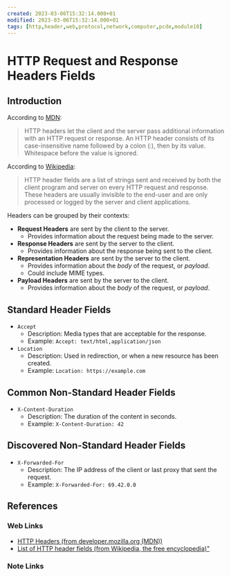 ```yaml
---
created: 2023-03-06T15:32:14.000+01
modified: 2023-03-06T15:32:14.000+01
tags: [http,header,web,protocol,network,computer,pcde,module10]
---
```

# HTTP Request and Response Headers Fields

## Introduction

According to [MDN][http-header-mdn]:

>HTTP headers let the client and the server pass additional information with
>an HTTP request or response.
>An HTTP header consists of its case-insensitive name followed by a colon (:),
>then by its value.
>Whitespace before the value is ignored.

According to [Wikipedia][list-http-header-wiki]:

>HTTP header fields are a list of strings sent and
>received by both the client program and server on every HTTP request and response.
>These headers are usually invisible to the end-user and are only processed or
>logged by the server and client applications.

Headers can be grouped by their contexts:

* **Request Headers** are sent by the client to the server.
  * Provides information about the request being made to the server.
* **Response Headers** are sent by the server to the client.
  * Provides information about the response being sent to the client.
* **Representation Headers** are sent by the server to the client.
  * Provides information about the *body* of the request, or *payload*.
  * Could include MIME types.
* **Payload Headers** are sent by the server to the client.
  * Provides information about the *body* of the request, or *payload*.

## Standard Header Fields

* `Accept`
  * Description: Media types that are acceptable for the response.
  * Example: `Accept: text/html,application/json`
* `Location`
  * Description: Used in redirection, or when a new resource has been created.
  * Example: `Location: https://example.com`

## Common Non-Standard Header Fields

* `X-Content-Duration`
  * Description: The duration of the content in seconds.
  * Example: `X-Content-Duration: 42`

## Discovered Non-Standard Header Fields

* `X-Forwarded-For`
  * Description: The IP address of the client or last proxy that sent the request.
  * Example: `X-Forwarded-For: 69.42.0.0`

## References

### Web Links

* [HTTP Headers (from developer.mozilla.org (MDN))][http-header-mdn]
* [List of HTTP header fields (from Wikipedia, the free encyclopedia)"][list-http-header-wiki]

<!-- Hidden References -->
[http-header-mdn]: https://developer.mozilla.org/en-US/docs/Web/HTTP/Headers "HTTP Headers (from developer.mozilla.org (MDN))"
[list-http-header-wiki]: https://en.wikipedia.org/wiki/List_of_HTTP_header_fields#Request_fields "List of HTTP header fields (from Wikipedia, the free encyclopedia)"

### Note Links

<!-- Hidden References -->
